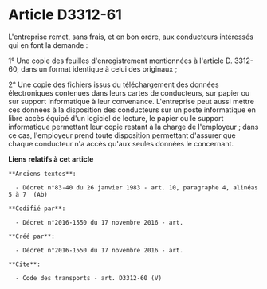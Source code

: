 # Article D3312-61

L'entreprise remet, sans frais, et en bon ordre, aux conducteurs intéressés qui en font la demande : 

1° Une copie des feuilles d'enregistrement mentionnées à l'article D. 3312-60, dans un format identique à celui des
originaux ; 

2° Une copie des fichiers issus du téléchargement des données électroniques contenues dans leurs cartes de conducteurs, sur
papier ou sur support informatique à leur convenance. L'entreprise peut aussi mettre ces données à la disposition des
conducteurs sur un poste informatique en libre accès équipé d'un logiciel de lecture, le papier ou le support informatique
permettant leur copie restant à la charge de l'employeur ; dans ce cas, l'employeur prend toute disposition permettant
d'assurer que chaque conducteur n'a accès qu'aux seules données le concernant.

**Liens relatifs à cet article**

	**Anciens textes**:

	  - Décret n°83-40 du 26 janvier 1983 - art. 10, paragraphe 4, alinéas 5 à 7  (Ab)

	**Codifié par**:

	  - Décret n°2016-1550 du 17 novembre 2016 - art.

	**Créé par**:

	  - Décret n°2016-1550 du 17 novembre 2016 - art.

	**Cite**:

	  - Code des transports - art. D3312-60 (V)
